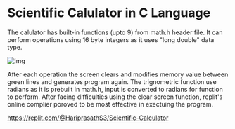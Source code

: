 # Scientific Calulator in C Language

The calulator has built-in functions (upto 9) from math.h header file. It can perform operations using 16 byte integers as it uses "long double" data type.

![img](https://user-images.githubusercontent.com/96934076/226153130-d07437f4-9316-4a35-a26a-fddf4496d548.png)

After each operation the screen clears and modifies memory value between green lines and generates program again. The trignometric function use radians as it is prebuilt in math.h, input is converted to radians for function to perform. After facing difficulties using the clear screen function, replit's online complier poroved to be most effective in exectuing the program.

https://replit.com/@HariprasathS3/Scientific-Calculator
